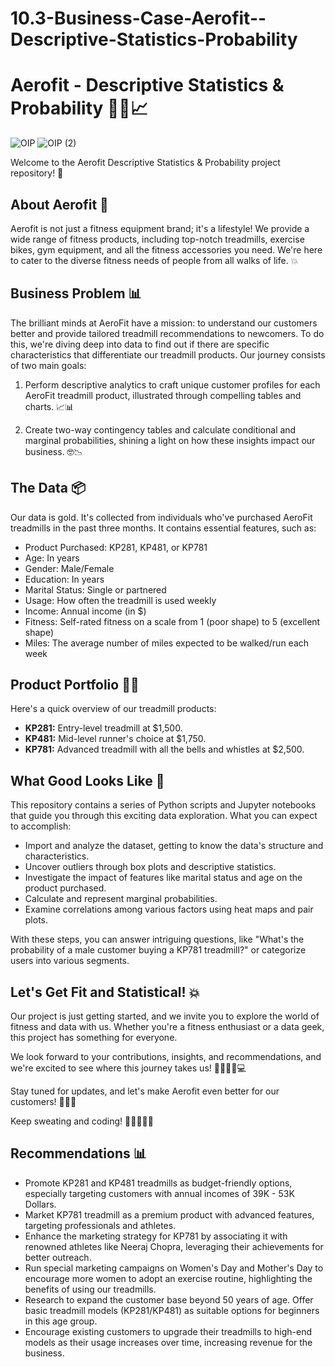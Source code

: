 # 10.3-Business-Case-Aerofit--Descriptive-Statistics-Probability

# Aerofit - Descriptive Statistics & Probability 🏋️‍♀️📈

![OIP](https://github.com/santhosh-spark/Aerofit--Descriptive-Statistics-Probability/assets/73495628/5bdebe39-dd58-43a1-ba1e-b2ea4e2fefaf)
![OIP (2)](https://github.com/santhosh-spark/Aerofit--Descriptive-Statistics-Probability/assets/73495628/578d8893-fb64-4478-9992-b042c7f8c0a9)

Welcome to the Aerofit Descriptive Statistics & Probability project repository! 🚀
## About Aerofit 💪

Aerofit is not just a fitness equipment brand; it's a lifestyle! We provide a wide range of fitness products, including top-notch treadmills, exercise bikes, gym equipment, and all the fitness accessories you need. We're here to cater to the diverse fitness needs of people from all walks of life. 💥

## Business Problem 📊

The brilliant minds at AeroFit have a mission: to understand our customers better and provide tailored treadmill recommendations to newcomers. To do this, we're diving deep into data to find out if there are specific characteristics that differentiate our treadmill products. Our journey consists of two main goals:

1. Perform descriptive analytics to craft unique customer profiles for each AeroFit treadmill product, illustrated through compelling tables and charts. 📈📊

2. Create two-way contingency tables and calculate conditional and marginal probabilities, shining a light on how these insights impact our business. 🤓📉

## The Data 📦

Our data is gold. It's collected from individuals who've purchased AeroFit treadmills in the past three months. It contains essential features, such as:

- Product Purchased: KP281, KP481, or KP781
- Age: In years
- Gender: Male/Female
- Education: In years
- Marital Status: Single or partnered
- Usage: How often the treadmill is used weekly
- Income: Annual income (in $)
- Fitness: Self-rated fitness on a scale from 1 (poor shape) to 5 (excellent shape)
- Miles: The average number of miles expected to be walked/run each week

## Product Portfolio 🏃‍♂️

Here's a quick overview of our treadmill products:

- **KP281:** Entry-level treadmill at $1,500.
- **KP481:** Mid-level runner's choice at $1,750.
- **KP781:** Advanced treadmill with all the bells and whistles at $2,500.

## What Good Looks Like 🌟

This repository contains a series of Python scripts and Jupyter notebooks that guide you through this exciting data exploration. What you can expect to accomplish:

- Import and analyze the dataset, getting to know the data's structure and characteristics.
- Uncover outliers through box plots and descriptive statistics.
- Investigate the impact of features like marital status and age on the product purchased.
- Calculate and represent marginal probabilities.
- Examine correlations among various factors using heat maps and pair plots.

With these steps, you can answer intriguing questions, like "What's the probability of a male customer buying a KP781 treadmill?" or categorize users into various segments.

## Let's Get Fit and Statistical! 💥

Our project is just getting started, and we invite you to explore the world of fitness and data with us. Whether you're a fitness enthusiast or a data geek, this project has something for everyone. 

We look forward to your contributions, insights, and recommendations, and we're excited to see where this journey takes us! 🚴‍♀️🏃‍♀️💻

Stay tuned for updates, and let's make Aerofit even better for our customers! 🌟🤸‍♂️

Keep sweating and coding! 💪👩‍💻👨‍💻

## Recommendations 📊
- Promote KP281 and KP481 treadmills as budget-friendly options, especially targeting customers with annual incomes of 39K - 53K Dollars.
- Market KP781 treadmill as a premium product with advanced features, targeting professionals and athletes.
- Enhance the marketing strategy for KP781 by associating it with renowned athletes like Neeraj Chopra, leveraging their achievements for better outreach.
- Run special marketing campaigns on Women's Day and Mother's Day to encourage more women to adopt an exercise routine, highlighting the benefits of using our treadmills.
- Research to expand the customer base beyond 50 years of age. Offer basic treadmill models (KP281/KP481) as suitable options for beginners in this age group.
- Encourage existing customers to upgrade their treadmills to high-end models as their usage increases over time, increasing revenue for the business.

